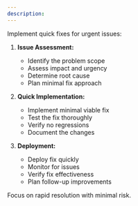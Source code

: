 ```yaml
---
description: 
---
```


Implement quick fixes for urgent issues:

1. **Issue Assessment:**
   - Identify the problem scope
   - Assess impact and urgency
   - Determine root cause
   - Plan minimal fix approach

2. **Quick Implementation:**
   - Implement minimal viable fix
   - Test the fix thoroughly
   - Verify no regressions
   - Document the changes

3. **Deployment:**
   - Deploy fix quickly
   - Monitor for issues
   - Verify fix effectiveness
   - Plan follow-up improvements

Focus on rapid resolution with minimal risk. 